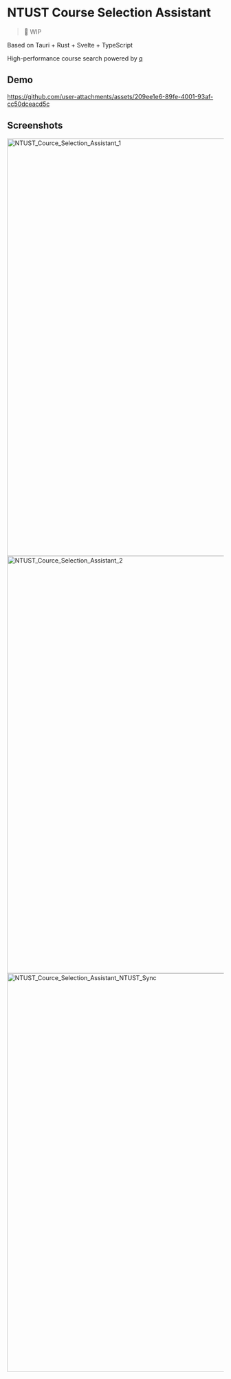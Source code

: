 # NTUST Course Selection Assistant

> 🚧 WIP

Based on Tauri + Rust + Svelte + TypeScript

High-performance course search powered by [q](https://github.com/NTUST-Hack/q)

## Demo

https://github.com/user-attachments/assets/209ee1e6-89fe-4001-93af-cc50dceacd5c

## Screenshots

<img width="1425" height="971" alt="NTUST_Cource_Selection_Assistant_1" src="https://github.com/user-attachments/assets/0e8efd9f-0d08-4f6b-b650-12a43fdeb8b3" />

<img width="1425" height="971" alt="NTUST_Cource_Selection_Assistant_2" src="https://github.com/user-attachments/assets/4b69a2c9-ecea-4bc1-9901-0290c732b496" />

<img width="1381" height="927" alt="NTUST_Cource_Selection_Assistant_NTUST_Sync" src="https://github.com/user-attachments/assets/760ab3c0-d15a-45cc-81b9-ea22d796faf7" />
